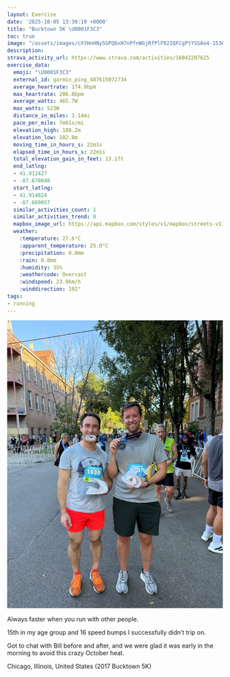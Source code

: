 ```yaml
---
layout: Exercise
date: '2025-10-05 13:30:19 +0000'
title: "Bucktown 5K \U0001F3C3"
toc: true
image: "/assets/images/cXYHnHNy5GPQ6xH7nPfnWGjRfPlFR2IQFCgPtYSSAo4-1536x2048.jpg.jpeg"
description:
strava_activity_url: https://www.strava.com/activities/16042207625
exercise_data:
  emoji: "\U0001F3C3"
  external_id: garmin_ping_487615072734
  average_heartrate: 174.9bpm
  max_heartrate: 206.0bpm
  average_watts: 465.7W
  max_watts: 523W
  distance_in_miles: 3.14mi
  pace_per_mile: 7m01s/mi
  elevation_high: 188.2m
  elevation_low: 182.8m
  moving_time_in_hours_s: 22m1s
  elapsed_time_in_hours_s: 22m1s
  total_elevation_gain_in_feet: 13.1ft
  end_latlng:
  - 41.912427
  - -87.670048
  start_latlng:
  - 41.914824
  - -87.669057
  similar_activities_count: 1
  similar_activities_trend: 0
  mapbox_image_url: https://api.mapbox.com/styles/v1/mapbox/streets-v11/static/path-5+787af2-1.0(mvy~FfgbvODlD%40%60I%40n%40DhJHpBDVNLZBv%40E%7CA%3FjCG%7CBBfAIzAEv%40%40XBHLBz%40%3FtB%40%60AAjFFxCCdACDEBm%40Dw%40%40g%40FwAAgBDuAAmCFo%40AmEHkD%3FoDJeA%3FqDJc%40A_A%40%5DBc%40%3FeADYFCDCN%3F%7CAFdKBfAA%60D%40%60BFlADNJHdA%40bBEd%40%40jAAh%40Cz%40%40%7C%40Gb%40%40t%40Av%40GpA%40%7CAGnA%40JAHKN%5DBYEsJEQOMMA_B%40KCCGCSGaKBi%40FMTEnBEjAIhAAz%40BlBCpA%40nAGDCtB%40%7C%40Ep%40%40t%40AJCDEBM%3Fq%40G%7BCCuDCs%40AaNE%7BCBgAC%7BA%40aAEiB),pin-s-s+e5b22e(-87.67108,41.91607),pin-s-f+89ae00(-87.67277000000004,41.91236999999999)/auto/800x800?access_token=pk.eyJ1Ijoiam9zaGJlY2ttYW4iLCJhIjoiY205eWR2aDd1MWZ6djJrbXc4a3M0bWZleiJ9.XiG9OWkNcZk2QzjJbxLB4A
  weather:
    :temperature: 27.6°C
    :apparent_temperature: 25.0°C
    :precipitation: 0.0mm
    :rain: 0.0mm
    :humidity: 35%
    :weathercode: Overcast
    :windspeed: 23.9km/h
    :winddirection: 192°
tags:
- running
---
```


![Bucktown 5K](/assets/images/cXYHnHNy5GPQ6xH7nPfnWGjRfPlFR2IQFCgPtYSSAo4-1536x2048.jpg.jpeg)

Always faster when you run with other people. 

15th in my age group and 16 speed bumps I successfully didn’t trip on. 

Got to chat with Bill before and after, and we were glad it was early in the morning to avoid this crazy October heat.

Chicago, Illinois, United States (2017 Bucktown 5K)
